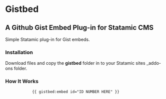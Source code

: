 # Gistbed

## A Github Gist Embed Plug-in for Statamic CMS

Simple Statamic plug-in for Gist embeds.

### Installation

Download files and copy the **gistbed** folder in to your Statamic sites _addo-ons folder.

### How It Works

                {{ gistbed:embed id="ID NUMBER HERE" }}